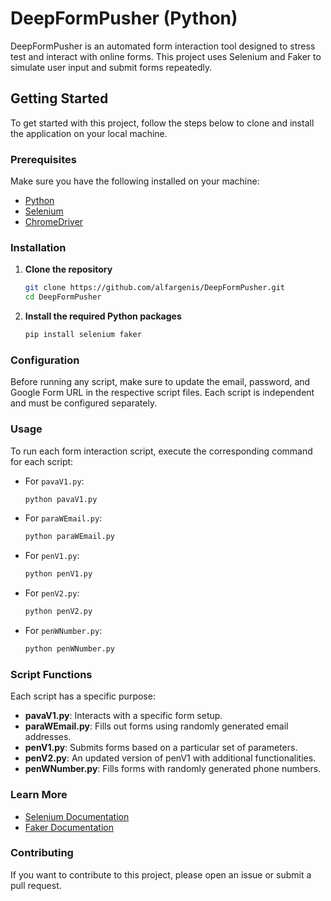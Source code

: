 # DeepFormPusher (Python)

DeepFormPusher is an automated form interaction tool designed to stress test and interact with online forms. This project uses Selenium and Faker to simulate user input and submit forms repeatedly.

## Getting Started

To get started with this project, follow the steps below to clone and install the application on your local machine.

### Prerequisites

Make sure you have the following installed on your machine:

- [Python](https://www.python.org/downloads/)
- [Selenium](https://selenium.dev/)
- [ChromeDriver](https://sites.google.com/chromium.org/driver/)

### Installation

1. **Clone the repository**

   ```bash
   git clone https://github.com/alfargenis/DeepFormPusher.git
   cd DeepFormPusher
   ```

2. **Install the required Python packages**

   ```bash
   pip install selenium faker
   ```

### Configuration

Before running any script, make sure to update the email, password, and Google Form URL in the respective script files. Each script is independent and must be configured separately.

### Usage

To run each form interaction script, execute the corresponding command for each script:

- For `pavaV1.py`:

  ```bash
  python pavaV1.py
  ```

- For `paraWEmail.py`:

  ```bash
  python paraWEmail.py
  ```

- For `penV1.py`:

  ```bash
  python penV1.py
  ```

- For `penV2.py`:

  ```bash
  python penV2.py
  ```

- For `penWNumber.py`:

  ```bash
  python penWNumber.py
  ```

### Script Functions

Each script has a specific purpose:

- **pavaV1.py**: Interacts with a specific form setup.
- **paraWEmail.py**: Fills out forms using randomly generated email addresses.
- **penV1.py**: Submits forms based on a particular set of parameters.
- **penV2.py**: An updated version of penV1 with additional functionalities.
- **penWNumber.py**: Fills forms with randomly generated phone numbers.

### Learn More

- [Selenium Documentation](https://selenium.dev/documentation/en/)
- [Faker Documentation](https://faker.readthedocs.io/en/master/)

### Contributing

If you want to contribute to this project, please open an issue or submit a pull request.
